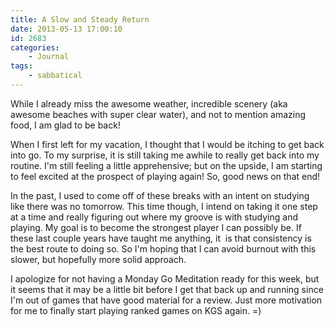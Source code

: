 ```yaml
---
title: A Slow and Steady Return
date: 2013-05-13 17:00:10
id: 2683
categories:
	- Journal
tags:
	- sabbatical
---
```


While I already miss the awesome weather, incredible scenery (aka awesome beaches with super clear water), and not to mention amazing food, I am glad to be back!

When I first left for my vacation, I thought that I would be itching to get back into go. To my surprise, it is still taking me awhile to really get back into my routine. I'm still feeling a little apprehensive; but on the upside, I am starting to feel excited at the prospect of playing again! So, good news on that end!

In the past, I used to come off of these breaks with an intent on studying like there was no tomorrow. This time though, I intend on taking it one step at a time and really figuring out where my groove is with studying and playing. My goal is to become the strongest player I can possibly be. If these last couple years have taught me anything, it  is that consistency is the best route to doing so. So I'm hoping that I can avoid burnout with this slower, but hopefully more solid approach.

I apologize for not having a Monday Go Meditation ready for this week, but it seems that it may be a little bit before I get that back up and running since I'm out of games that have good material for a review. Just more motivation for me to finally start playing ranked games on KGS again. =)